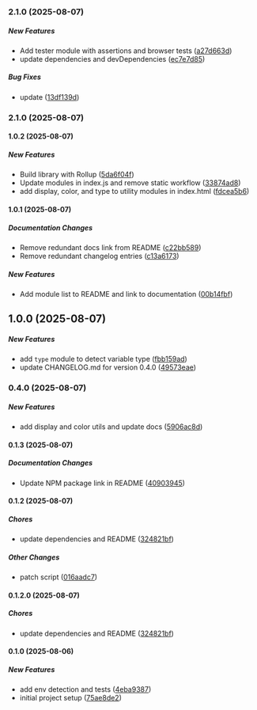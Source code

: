 ### 2.1.0 (2025-08-07)

##### New Features

*  Add tester module with assertions and browser tests ([a27d663d](https://github.com/jlongyam/utility/commit/a27d663dbe8b80667fdf38b0ce69d0ae5a04c7a5))
*  update dependencies and devDependencies ([ec7e7d85](https://github.com/jlongyam/utility/commit/ec7e7d85c9de4c8de84fff0d2acf6320ba70e39c))

##### Bug Fixes

*  update ([13df139d](https://github.com/jlongyam/utility/commit/13df139db4749f67ab32d4553af61d702024c6cb))

### 2.1.0 (2025-08-07)

#### 1.0.2 (2025-08-07)

##### New Features

*  Build library with Rollup ([5da6f04f](https://github.com/jlongyam/utility/commit/5da6f04f8b93faded7dcbdfbe035279ec06a486d))
*  Update modules in index.js and remove static workflow ([33874ad8](https://github.com/jlongyam/utility/commit/33874ad84b184b23bb807c4e7ec0c8d0faa9a3bf))
*  add display, color, and type to utility modules in index.html ([fdcea5b6](https://github.com/jlongyam/utility/commit/fdcea5b67e844f96fc3798993b91b2e7c5744f4e))

#### 1.0.1 (2025-08-07)

##### Documentation Changes

*  Remove redundant docs link from README ([c22bb589](https://github.com/jlongyam/utility/commit/c22bb589a0e775a1d9aa7ca68bc930512ec9d2cb))
*  Remove redundant changelog entries ([c13a6173](https://github.com/jlongyam/utility/commit/c13a61731d201b61620aa894f4c1c74e0a22522d))

##### New Features

*  Add module list to README and link to documentation ([00b14fbf](https://github.com/jlongyam/utility/commit/00b14fbf95a257cc8e888660686fd412dda9837c))

## 1.0.0 (2025-08-07)

##### New Features

*  add `type` module to detect variable type ([fbb159ad](https://github.com/jlongyam/utility/commit/fbb159ad1b19dac50447dff070766e1ab9eeeb1f))
*  update CHANGELOG.md for version 0.4.0 ([49573eae](https://github.com/jlongyam/utility/commit/49573eae21992added09916a37db6b1eb4d2376f))

### 0.4.0 (2025-08-07)

##### New Features

*  add display and color utils and update docs ([5906ac8d](https://github.com/jlongyam/utility/commit/5906ac8d02c95c9195ebc9bf081e33ca32f0af1c))

#### 0.1.3 (2025-08-07)

##### Documentation Changes

*  Update NPM package link in README ([40903945](https://github.com/jlongyam/utility/commit/409039453432eaf0a7c4131728b79e0631de00ce))

#### 0.1.2 (2025-08-07)

##### Chores

*  update dependencies and README ([324821bf](https://github.com/jlongyam/utility/commit/324821bfa92d342fc45fcc89dc24e4edbd675924))

##### Other Changes

* patch script ([016aadc7](https://github.com/jlongyam/utility/commit/016aadc7d62cd4962b8f04111caab46bd3407966))

#### 0.1.2.0 (2025-08-07)

##### Chores

*  update dependencies and README ([324821bf](https://github.com/jlongyam/utility/commit/324821bfa92d342fc45fcc89dc24e4edbd675924))

#### 0.1.0 (2025-08-06)

##### New Features

*  add env detection and tests ([4eba9387](https://github.com/jlongyam/utility/commit/4eba938726082e6a202c5a582c882938808d8d51))
*  initial project setup ([75ae8de2](https://github.com/jlongyam/utility/commit/75ae8de243f3924c58808d6b74c696eda386e5d7))

